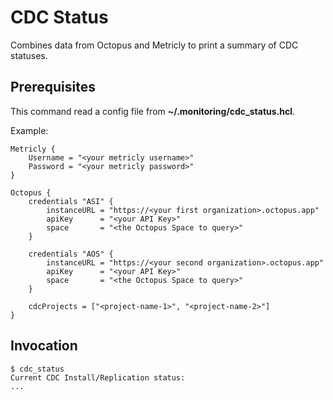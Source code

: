 # CDC Status

Combines data from Octopus and Metricly to print a summary of CDC statuses.

## Prerequisites

This command read a config file from **~/.monitoring/cdc_status.hcl**.

Example:

```hcl
Metricly {
    Username = "<your metricly username>"
    Password = "<your metricly password>"
}

Octopus {
    credentials "ASI" {
        instanceURL = "https://<your first organization>.octopus.app"
        apiKey      = "<your API Key>"
        space       = "<the Octopus Space to query>"
    }

    credentials "AOS" {
        instanceURL = "https://<your second organization>.octopus.app"
        apiKey      = "<your API Key>"
        space       = "<the Octopus Space to query>"
    }

    cdcProjects = ["<project-name-1>", "<project-name-2>"]
}
```

## Invocation

```shell
$ cdc_status
Current CDC Install/Replication status:
...
```

